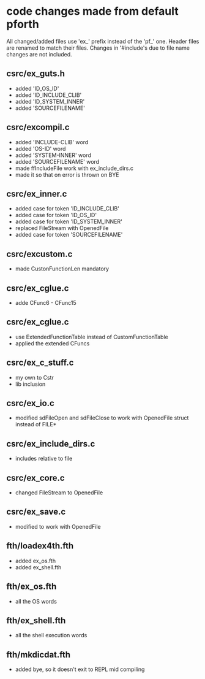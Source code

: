 # code changes made from default pforth

All changed/added files use 'ex_' prefix instead of the 'pf_' one.
Header files are renamed to match their files.
Changes in '#include's due to file name changes are not included.

## csrc/ex_guts.h
- added 'ID_OS_ID'
- added 'ID_INCLUDE_CLIB'
- added 'ID_SYSTEM_INNER'
- added 'SOURCEFILENAME'

## csrc/excompil.c
- added 'INCLUDE-CLIB' word
- added 'OS-ID' word
- added 'SYSTEM-INNER' word
- added 'SOURCEFILENAME' word
- made ffIncludeFile work with ex_include_dirs.c
- made it so that on error is thrown on BYE

## csrc/ex_inner.c
- added case for token 'ID_INCLUDE_CLIB'
- added case for token 'ID_OS_ID'
- added case for token 'ID_SYSTEM_INNER'
- replaced FileStream with OpenedFile
- added case for token 'SOURCEFILENAME'

## csrc/excustom.c
- made CustonFunctionLen mandatory

## csrc/ex_cglue.c
- adde CFunc6 - CFunc15

## csrc/ex_cglue.c
- use ExtendedFunctionTable instead of CustomFunctionTable
- applied the extended CFuncs

## csrc/ex_c_stuff.c
- my own to Cstr
- lib inclusion

## csrc/ex_io.c
- modified sdFileOpen and sdFileClose to work with OpenedFile struct instead of FILE*

## csrc/ex_include_dirs.c
- includes relative to file

## csrc/ex_core.c
- changed FileStream to OpenedFile

## csrc/ex_save.c
- modified to work with OpenedFile

## fth/loadex4th.fth
- added ex_os.fth
- added ex_shell.fth

## fth/ex_os.fth
- all the OS words

## fth/ex_shell.fth
- all the shell execution words

## fth/mkdicdat.fth
- added bye, so it doesn't exit to REPL mid compiling

